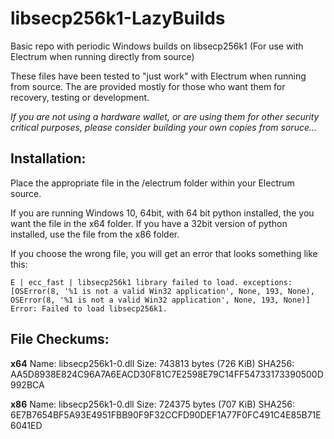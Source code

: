 # libsecp256k1-LazyBuilds
Basic repo with periodic Windows builds on libsecp256k1 (For use with Electrum when running directly from source)

These files have been tested to "just work" with Electrum when running from source. The are provided mostly for those who want them for recovery, testing or development.

_If you are not using a hardware wallet, or are using them for other security critical purposes, please consider building your own copies from soruce..._

## Installation:

Place the appropriate file in the /electrum folder within your Electrum source.

If you are running Windows 10, 64bit, with 64 bit python installed, the you want the file in the x64 folder. If you have a 32bit version of python installed, use the file from the x86 folder.

If you choose the wrong file, you will get an error that looks something like this:

`E | ecc_fast | libsecp256k1 library failed to load. exceptions: [OSError(8, '%1 is not a valid Win32 application', None, 193, None), OSError(8, '%1 is not a valid Win32 application', None, 193, None)]
Error: Failed to load libsecp256k1.`

## File Checkums:

**x64**
Name: libsecp256k1-0.dll
Size: 743813 bytes (726 KiB)
SHA256: AA5D8938E824C96A7A6EACD30F81C7E2598E79C14FF54733173390500D992BCA

**x86**
Name: libsecp256k1-0.dll
Size: 724375 bytes (707 KiB)
SHA256: 6E7B7654BF5A93E4951FBB90F9F32CCFD90DEF1A77F0FC491C4E85B71E6041ED



